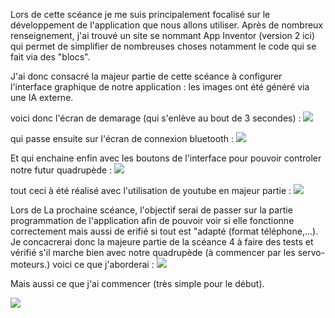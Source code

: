 Lors de cette scéance je me suis principalement focalisé sur le développement de l'application que nous allons utiliser. Après de nombreux renseignement, j'ai trouvé un site se nommant App Inventor (version 2 ici) 
qui permet de simplifier de nombreuses choses notamment le code qui se fait via des "blocs".

J'ai donc consacré la majeur partie de cette scéance à configurer l'interface graphique de notre application :
les images ont été généré via une IA externe.

voici donc l'écran de demarage (qui s'enlève au bout de 3 secondes) :
<img src="https://github.com/Lptj01/QUADRUPEDE/assets/153199410/5b22fc64-fe19-4471-a6cd-66246ec2cfe5"/>


qui passe ensuite sur l'écran de connexion bluetooth :
<img src="https://github.com/Lptj01/QUADRUPEDE/assets/153199410/d1ae3f40-ce66-47f6-b2cb-67e143228858"/>

Et qui enchaine enfin avec les boutons de l'interface pour pouvoir controler notre futur quadrupède :
<img src="https://github.com/Lptj01/QUADRUPEDE/assets/153199410/bdf08733-b7bd-43aa-9fb6-df0d9fd5efdc"/>


tout ceci à été réalisé avec l'utilisation de youtube en majeur partie :
<img src="https://github.com/Lptj01/QUADRUPEDE/assets/153199410/ec7160cc-d67e-484e-a562-58c526079ada"/>


Lors de La prochaine scéance, l'objectif serai de passer sur la partie programmation de l'application afin de pouvoir voir si elle fonctionne correctement mais aussi de erifié si tout est "adapté (format téléphone,...).
Je concacrerai donc la majeure partie de la scéance 4 à faire des tests et vérifié s'il marche bien avec notre quadrupède (à commencer par les servo-moteurs.)
voici ce que j'aborderai :
<img src="https://github.com/Lptj01/QUADRUPEDE/assets/153199410/2057adaf-ec81-49fd-9c9f-a8dea5ee1c41"/>


Mais aussi ce que j'ai commencer (très simple pour le début).

<img src="https://github.com/Lptj01/QUADRUPEDE/assets/153199410/e828905e-70d4-4130-a1cd-48036f2ed56e"/> 

